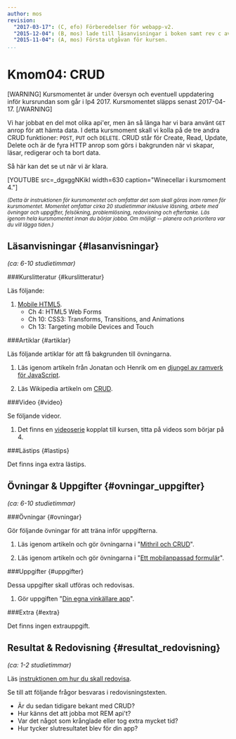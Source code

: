 ```yaml
---
author: mos
revision:
  "2017-03-17": (C, efo) Förberedelser för webapp-v2.
  "2015-12-04": (B, mos) lade till läsanvisningar i boken samt rev c av artikeln.
  "2015-11-04": (A, mos) Första utgåvan för kursen.
...
```

Kmom04: CRUD
==================================

[WARNING]
Kursmomentet är under översyn och eventuell uppdatering inför kursrundan som går i lp4 2017. Kursmomentet släpps senast 2017-04-17.
[/WARNING]


Vi har jobbat en del mot olika api'er, men än så länga har vi bara använt `GET` anrop för att hämta data. I detta kursmoment skall vi kolla på de tre andra CRUD funktioner: `POST`, `PUT` och `DELETE`. CRUD står för Create, Read, Update, Delete och är de fyra HTTP anrop som görs i bakgrunden när vi skapar, läsar, redigerar och ta bort data.



<!--more-->


Så här kan det se ut när vi är klara.

[YOUTUBE src=_dgxggNKikI width=630 caption="Winecellar i kursmoment 4."]



<small>*(Detta är instruktionen för kursmomentet och omfattar det som skall göras inom ramen för kursmomentet. Momentet omfattar cirka 20 studietimmar inklusive läsning, arbete med övningar och uppgifter, felsökning, problemlösning, redovisning och eftertanke. Läs igenom hela kursmomentet innan du börjar jobba. Om möjligt -- planera och prioritera var du vill lägga tiden.)*</small>



Läsanvisningar  {#lasanvisningar}
---------------------------------

*(ca: 6-10 studietimmar)*


###Kurslitteratur  {#kurslitteratur}

Läs följande:

1. [Mobile HTML5](kunskap/boken-mobile-html5).
    * Ch 4: HTML5 Web Forms
    * Ch 10: CSS3: Transforms, Transitions, and Animations
    * Ch 13: Targeting mobile Devices and Touch



###Artiklar {#artiklar}

Läs följande artiklar för att få bakgrunden till övningarna.

1. Läs igenom artikeln från Jonatan och Henrik om en [djungel av ramverk för JavaScript](article/Henrik_Jonatan_Article_rev_c.pdf).

1. Läs Wikipedia artikeln om [CRUD](https://en.wikipedia.org/wiki/Create,_read,_update_and_delete).



###Video  {#video}

Se följande videor.

1. Det finns en [videoserie](https://www.youtube.com/playlist?list=PLKtP9l5q3ce8uaZ3nj3joyr1H05xQNZ5w) kopplat till kursen, titta på videos som börjar på 4.

<!-- 1. En video om att sluta skriva JavaScript-ramverk, "[Stop Writing JavaScript Frameworks - Joe Gregorio - OSCON 2015](https://www.youtube.com/watch?v=GMWAHzXQnNM)". Videon ger dig allmän kunskap om ramverk och lite om läget för ramverk inom JavaScript- och HTML-världen. -->



###Lästips {#lastips}

Det finns inga extra lästips.



Övningar & Uppgifter {#ovningar_uppgifter}
-------------------------------------------

*(ca: 6-10 studietimmar)*



###Övningar {#ovningar}

Gör följande övningar för att träna inför uppgifterna.

1. Läs igenom artikeln och gör övningarna i "[Mithril och CRUD](kunskap/mithril-och-crud)".

1. Läs igenom artikeln och gör övningarna i "[Ett mobilanpassad formulär](kunskap/ett-mobilanpassad-formular)".

###Uppgifter {#uppgifter}

Dessa uppgifter skall utföras och redovisas.

1. Gör uppgiften "[Din egna vinkällare app](uppgift/vinkallare-appen)".



###Extra {#extra}

Det finns ingen extrauppgift.



Resultat & Redovisning  {#resultat_redovisning}
-----------------------------------------------

*(ca: 1-2 studietimmar)*

Läs [instruktionen om hur du skall redovisa](kurser/webapp-v2/redovisa).

Se till att följande frågor besvaras i redovisningstexten.

* Är du sedan tidigare bekant med CRUD?
* Hur känns det att jobba mot REM api't?
* Var det något som krånglade eller tog extra mycket tid?
* Hur tycker slutresultatet blev för din app?
